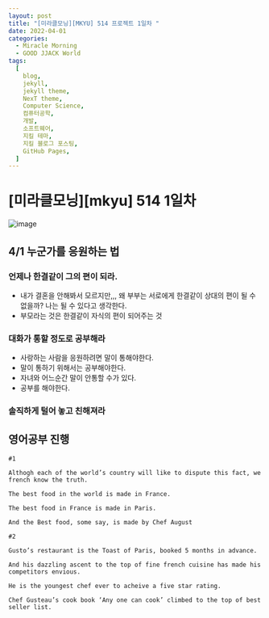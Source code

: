 ```yaml
---
layout: post
title: "[미라클모닝][MKYU] 514 프로젝트 1일차 "
date: 2022-04-01
categories:
  - Miracle Morning
  - GOOD JJACK World
tags:
  [
    blog,
    jekyll,
    jekyll theme,
    NexT theme,
    Computer Science,
    컴퓨터공학,
    개발,
    소프트웨어,
    지킬 테마,
    지킬 블로그 포스팅,
    GitHub Pages,
  ]
---
```


# [미라클모닝][mkyu] 514 1일차

![image](https://user-images.githubusercontent.com/37402136/161146034-99027918-0586-4cc5-b8fa-b6e1223a5ab1.png)

## 4/1 누군가를 응원하는 법

### 언제나 한결같이 그의 편이 되라.

- 내가 결혼을 안해봐서 모르지만,,, 왜 부부는 서로에게 한결같이 상대의 편이 될 수 없을까? 나는 될 수 있다고 생각한다.
- 부모라는 것은 한결같이 자식의 편이 되어주는 것

### 대화가 통할 정도로 공부해라

- 사랑하는 사람을 응원하려면 말이 통해야한다.
- 말이 통하기 위해서는 공부해야한다.
- 자녀와 어느순간 말이 안통할 수가 있다.
- 공부를 해야한다.

### 솔직하게 털어 놓고 친해져라

## 영어공부 진행

```
#1

Althogh each of the world’s country will like to dispute this fact, we french know the truth.

The best food in the world is made in France.

The best food in France is made in Paris.

And the Best food, some say, is made by Chef August

#2

Gusto’s restaurant is the Toast of Paris, booked 5 months in advance.

And his dazzling ascent to the top of fine french cuisine has made his competitors envious.

He is the youngest chef ever to acheive a five star rating.

Chef Gusteau’s cook book ‘Any one can cook’ climbed to the top of best seller list.
```
